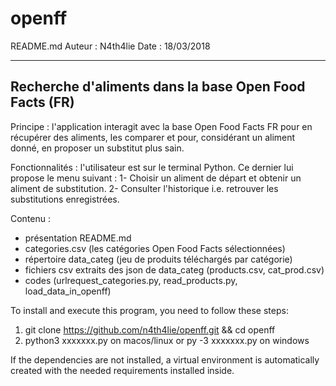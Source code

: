 # openff
﻿README.md
Auteur 	: N4th4lie
Date	: 18/03/2018

------------------------------------------------------
Recherche d'aliments dans la base Open Food Facts (FR)
------------------------------------------------------

Principe : 
l'application interagit avec la base Open Food Facts FR 
pour en récupérer des aliments, les comparer et pour,
considérant un aliment donné, en proposer un substitut plus sain.

Fonctionnalités :
l'utilisateur est sur le terminal Python.
Ce dernier lui propose le menu suivant :
1- Choisir un aliment de départ et obtenir un aliment de substitution.
2- Consulter l'historique i.e. retrouver les substitutions enregistrées.

Contenu :
 - présentation README.md
 - categories.csv (les catégories Open Food Facts sélectionnées)
 - répertoire data_categ (jeu de produits téléchargés par catégorie)
 - fichiers csv extraits des json de data_categ
   (products.csv, cat_prod.csv)
 - codes (urlrequest_categories.py, read_products.py, load_data_in_openff)

To install and execute this program, you need to follow these steps:
1. git clone https://github.com/n4th4lie/openff.git && cd openff
2. python3 xxxxxxx.py on macos/linux or py -3 xxxxxxx.py on windows

If the dependencies are not installed, a virtual environment is automatically
created with the needed requirements installed inside.
